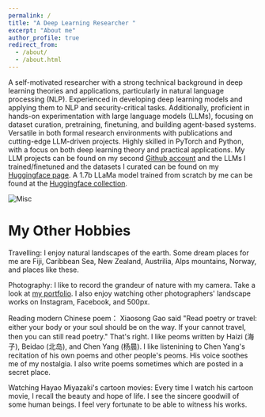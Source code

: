 ```yaml
---
permalink: /
title: "A Deep Learning Researcher "
excerpt: "About me"
author_profile: true
redirect_from: 
  - /about/
  - /about.html
---
```


A self-motivated researcher with a strong technical background in deep learning theories and applications, particularly in natural language processing (NLP). Experienced in developing deep learning models and applying them to NLP and security-critical tasks. Additionally, proficient in hands-on experimentation with large language models (LLMs), focusing on dataset curation, pretraining, finetuning, and building agent-based systems. Versatile in both formal research environments with publications and cutting-edge LLM-driven projects. Highly skilled in PyTorch and Python, with a focus on both deep learning theory and practical applications. My LLM projects can be found on my second [Github account](https://github.com/MeNicefellow) and the LLMs I trained/finetuned and the datasets I curated can be found on my [Huggingface page](https://huggingface.co/DrNicefellow). A 1.7b LLaMa model trained from scratch by me can be found at the [Huggingface collection](https://huggingface.co/collections/McGill-DMaS/dmas-llama-lite-6761d97ba903f82341954ceb).

![Misc](/images/combined.jpg)


My Other Hobbies
======
Travelling: I enjoy natural landscapes of the earth. Some dream places for me are Fiji, Caribbean Sea, New Zealand, Austrilia, Alps mountains, Norway, and places like these. 

Photography: I like to record the grandeur of nature with my camera. Take a look at [my portfolio](https://milesqli.github.io/portfolio/). I also enjoy watching other photographers' landscape works on Instagram, Facebook, and 500px.

Reading modern Chinese poem： Xiaosong Gao said "Read poetry or travel: either your body or your soul should be on the way. If your cannot travel, then you can still read poetry." That's right. I like peoms written by Haizi (海子), Beidao (北岛), and Chen Yang (杨晨). I like listenining to Chen Yang's recitation of his own poems and other people's peoms. His voice soothes me of my nostalgia. I also write poems sometimes which are posted in a secret place.

Watching Hayao Miyazaki's cartoon movies: Every time I watch his cartoon movie, I recall the beauty and hope of life. I see the sincere goodwill of some human beings. I feel very fortunate to be able to witness his works.